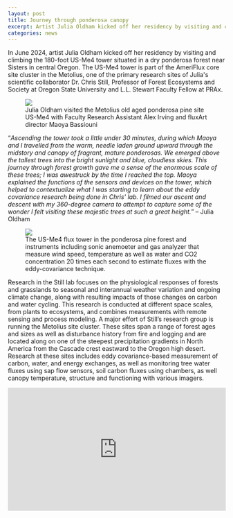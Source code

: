 ```yaml
---
layout: post
title: Journey through ponderosa canopy
excerpt: Artist Julia Oldham kicked off her residency by visiting and climbing the 180-foot Ameriflux tower situated in a dry ponderosa forest in central Oregon
categories: news
---
```



In June 2024, artist Julia Oldham kicked off her residency by visiting and climbing the 180-foot US-Me4 tower situated in a dry ponderosa forest near Sisters in central Oregon. The US-Me4 tower is part of the AmeriFlux core site cluster in the Metolius, one of the primary research sites of Julia's scientific collaborator Dr. Chris Still, Professor of Forest Ecosystems and Society at Oregon State University and L.L. Stewart Faculty Fellow at PRAx.

<figure>
	<img src="https://fluxnetart.github.io/images/1_me4_visit.png">
  <figcaption>Julia Oldham visited the Metolius old aged ponderosa pine site US-Me4 with Faculty Research Assistant Alex Irving and fluxArt director Maoya Bassiouni</figcaption>
</figure>

“<i>Ascending the tower took a little under 30 minutes, during which Maoya and I travelled from the warm, needle laden ground upward through the midstory and canopy of fragrant, mature ponderosas. We emerged above the tallest trees into the bright sunlight and blue, cloudless skies. This journey through forest growth gave me a sense of the enormous scale of these trees; I was awestruck by the time I reached the top. Maoya explained the functions of the sensors and devices on the tower, which helped to contextualize what I was starting to learn about the eddy covariance research being done in Chris' lab. I filmed our ascent and descent with my 360-degree camera to attempt to capture some of the wonder I felt visiting these majestic trees at such a great height.</i>” – Julia Oldham

<figure>
	<img src="https://fluxnetart.github.io/images/2_me4_visit.png">
  <figcaption>The US-Me4 flux tower in the ponderosa pine forest and instruments including sonic anemoeter and gas analyzer that measure wind speed, temperature as well as water and CO2 concentration 20 times each second to estimate fluxes with the eddy-covariance technique.</figcaption>
</figure>


Research in the Still lab focuses on the physiological responses of forests and grasslands to seasonal and interannual weather variation and ongoing climate change, along with resulting impacts of those changes on carbon and water cycling. This research is conducted at different space scales, from plants to ecosystems, and combines measurements with remote sensing and process modeling. A major effort of Still’s research group is running the Metolius site cluster. These sites span a range of forest ages and sizes as well as disturbance history from fire and logging and are located along on one of the steepest precipitation gradients in North America from the Cascade crest eastward to the Oregon high desert. Research at these sites includes eddy covariance-based measurement of carbon, water, and energy exchanges, as well as monitoring tree water fluxes using sap flow sensors, soil carbon fluxes using chambers, as well canopy temperature, structure and functioning with various imagers.


<div style="position: relative; padding-bottom: 56.25%; height: 0;">
    <iframe style="position: absolute; top: 0; left: 0; width: 100%; height: 100%;" 
        src="https://drive.google.com/file/d/19evol2iJZgeG6NQHTcM2nJC6IbIBNgZf/preview"
        frameborder="0" 
        allowfullscreen>
    </iframe>
</div>